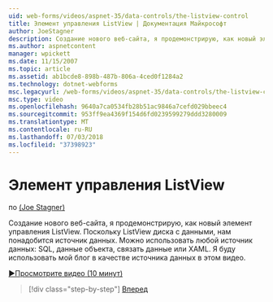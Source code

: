 ```yaml
---
uid: web-forms/videos/aspnet-35/data-controls/the-listview-control
title: Элемент управления ListView | Документация Майкрософт
author: JoeStagner
description: Создание нового веб-сайта, я продемонстрирую, как новый элемент управления ListView. Поскольку ListView диска с данными, нам понадобится источник данных. Можно использовать любые данные...
ms.author: aspnetcontent
manager: wpickett
ms.date: 11/15/2007
ms.topic: article
ms.assetid: ab1bcde8-898b-487b-806a-4ced0f1284a2
ms.technology: dotnet-webforms
msc.legacyurl: /web-forms/videos/aspnet-35/data-controls/the-listview-control
msc.type: video
ms.openlocfilehash: 9640a7ca0534fb28b51ac9846a7cefd029bbeec4
ms.sourcegitcommit: 953ff9ea4369f154d6fd0239599279ddd3280009
ms.translationtype: MT
ms.contentlocale: ru-RU
ms.lasthandoff: 07/03/2018
ms.locfileid: "37398923"
---
```

<a name="the-listview-control"></a>Элемент управления ListView
====================
по [(Joe Stagner)](https://github.com/JoeStagner)

Создание нового веб-сайта, я продемонстрирую, как новый элемент управления ListView. Поскольку ListView диска с данными, нам понадобится источник данных. Можно использовать любой источник данных: SQL, данные объекта, связать данные или XAML. Я буду использовать мой блог в качестве источника данных в этом видео.

[&#9654;Просмотрите видео (10 минут)](https://channel9.msdn.com/Blogs/ASP-NET-Site-Videos/the-listview-control)

> [!div class="step-by-step"]
> [Вперед](the-datapager-control.md)
